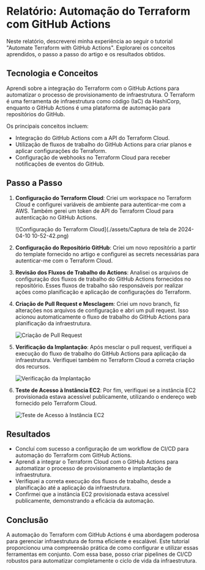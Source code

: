 # Relatório: Automação do Terraform com GitHub Actions

Neste relatório, descreverei minha experiência ao seguir o tutorial "Automate Terraform with GitHub Actions". Explorarei os conceitos aprendidos, o passo a passo do artigo e os resultados obtidos.

## Tecnologia e Conceitos

Aprendi sobre a integração do Terraform com o GitHub Actions para automatizar o processo de provisionamento de infraestrutura. O Terraform é uma ferramenta de infraestrutura como código (IaC) da HashiCorp, enquanto o GitHub Actions é uma plataforma de automação para repositórios do GitHub.

Os principais conceitos incluem:

- Integração do GitHub Actions com a API do Terraform Cloud.
- Utilização de fluxos de trabalho do GitHub Actions para criar planos e aplicar configurações do Terraform.
- Configuração de webhooks no Terraform Cloud para receber notificações de eventos do GitHub.

## Passo a Passo

1. **Configuração do Terraform Cloud**: Criei um workspace no Terraform Cloud e configurei variáveis de ambiente para autenticar-me com a AWS. Também gerei um token de API do Terraform Cloud para autenticação no GitHub Actions.

   ![Configuração do Terraform Cloud](./assets/Captura de tela de 2024-04-10 10-52-42.png)

2. **Configuração do Repositório GitHub**: Criei um novo repositório a partir do template fornecido no artigo e configurei as secrets necessárias para autenticar-me com o Terraform Cloud.

3. **Revisão dos Fluxos de Trabalho do Actions**: Analisei os arquivos de configuração dos fluxos de trabalho do GitHub Actions fornecidos no repositório. Esses fluxos de trabalho são responsáveis por realizar ações como planificação e aplicação de configurações do Terraform.

4. **Criação de Pull Request e Mesclagem**: Criei um novo branch, fiz alterações nos arquivos de configuração e abri um pull request. Isso acionou automaticamente o fluxo de trabalho do GitHub Actions para planificação da infraestrutura.

   ![Criação de Pull Request](link_para_a_imagem)

5. **Verificação da Implantação**: Após mesclar o pull request, verifiquei a execução do fluxo de trabalho do GitHub Actions para aplicação da infraestrutura. Verifiquei também no Terraform Cloud a correta criação dos recursos.

   ![Verificação da Implantação](link_para_a_imagem)

6. **Teste de Acesso à Instância EC2**: Por fim, verifiquei se a instância EC2 provisionada estava acessível publicamente, utilizando o endereço web fornecido pelo Terraform Cloud.

   ![Teste de Acesso à Instância EC2](link_para_a_imagem)

## Resultados

- Concluí com sucesso a configuração de um workflow de CI/CD para automação do Terraform com GitHub Actions.
- Aprendi a integrar o Terraform Cloud com o GitHub Actions para automatizar o processo de provisionamento e implantação de infraestrutura.
- Verifiquei a correta execução dos fluxos de trabalho, desde a planificação até a aplicação da infraestrutura.
- Confirmei que a instância EC2 provisionada estava acessível publicamente, demonstrando a eficácia da automação.

## Conclusão

A automação do Terraform com GitHub Actions é uma abordagem poderosa para gerenciar infraestrutura de forma eficiente e escalável. Este tutorial proporcionou uma compreensão prática de como configurar e utilizar essas ferramentas em conjunto. Com essa base, posso criar pipelines de CI/CD robustos para automatizar completamente o ciclo de vida da infraestrutura.
